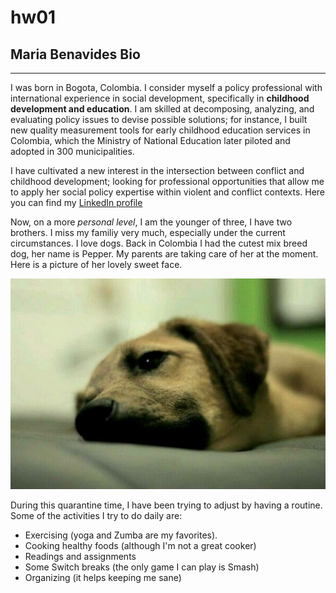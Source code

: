# hw01
## Maria Benavides Bio
***
I was born in Bogota, Colombia. I consider myself a policy professional with international experience in social development, specifically in **childhood development and education**. I am skilled at decomposing, analyzing, and evaluating policy issues to devise possible solutions; for instance, I built new quality measurement tools for early childhood education services in Colombia, which the Ministry of National Education later piloted and adopted in 300 municipalities.

I have cultivated a new interest in the intersection between conflict and childhood development; looking for professional opportunities that allow me to apply her social policy expertise within violent and conflict contexts. Here you can find my [LinkedIn profile](www.linkedin.com/in/maria-benavides-c)

Now, on a more *personal level*, I am the younger of three, I have two brothers. I miss my familiy very much, especially under the current circumstances. I love dogs. Back in Colombia I had the cutest mix breed dog, her name is Pepper. My parents are taking care of her at the moment. Here is a picture of her lovely sweet face. 

![Pepper, the cutest dog](Pepper_HW1.jpeg)

During this quarantine time, I have been trying to adjust by having a routine. Some of the activities I try to do daily are: 
* Exercising (yoga and Zumba are my favorites).
* Cooking healthy foods (although I'm not a great cooker)
* Readings and assignments
* Some Switch breaks (the only game I can play is Smash)
* Organizing (it helps keeping me sane)
